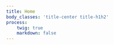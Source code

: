 ```yaml
---
title: Home
body_classes: 'title-center title-h1h2'
process:
    twig: true
    markdown: false
---
```


<div id="vid" style="width: 100vw; height: 50vh"></div>